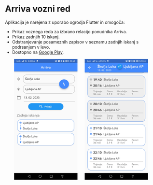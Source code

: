 # Arriva vozni red

Aplikacija je narejena z uporabo ogrodja Flutter in omogoča:
- Prikaz voznega reda za izbrano relacijo ponudnika Arriva.
- Prikaz zadnjih 10 iskanj.
- Odstranjevanje posameznih zapisov v seznamu zadnjih iskanj s podrsanjem v levo.
- Dostopno na [Google Play](https://play.google.com/store/apps/details?id=com.tadson10.vozniRed&pcampaignid=web_share).

<div style="text-align: center;">
    <img src="./zasloni/zaslon1.jpg" width="210" height="400" style="margin-right:20px;"/>
    <img src="./zasloni/zaslon2.jpg" width="210" height="400" /> 
</div> 



<!-- Deployment buildanje: 
flutter build apk --split-per-abi -t lib/src/screens/main.dart
flutter build apk -t lib/src/screens/main.dart
flutter install

ICONS:
flutter pub get
dart run flutter_launcher_icons 
 -->
